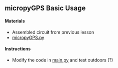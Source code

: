 ## micropyGPS Basic Usage

#### Materials
 - Assembled circuit from previous lesson
 - [micropyGPS.py](../code/micropyGPS.py)

#### Instructions
 - Modify the code in [main.py](https://github.com/jgrissom/iot-gps/commit/f5098a39a4e2d2621b7fe436db4e0b3550cdd835) and test outdoors (?)
